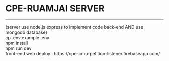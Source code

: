 <h1>CPE-RUAMJAI SERVER</h1>
<hr>
(server use node.js express to implement code back-end AND use mongodb database)<br>
cp .env.example .env<br>
npm install<br>
npm run dev<br>
<p1>front-end web deploy : https://cpe-cmu-petition-listener.firebaseapp.com/ </p1>
